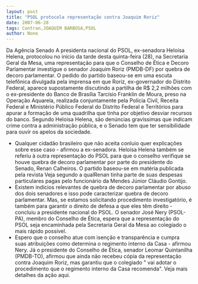 ```yaml
---
layout: post
title: "PSOL protocola representação contra Joaquim Roriz"
date: 2007-06-28
tags: Contran,JOAQUIM BARBOSA,PSOL
author: None
---
```

Da Ag&ecirc;ncia Senado
A presidenta nacional do PSOL, ex-senadora Helo&iacute;sa Helena, protocolou no in&iacute;cio da tarde desta quinta-feira (28), na Secretaria Geral da Mesa, uma representa&ccedil;&atilde;o para que o Conselho de &Eacute;tica e Decoro Parlamentar investigue o senador Joaquim Roriz (PMDB-DF) por quebra de decoro parlamentar. 
O pedido do partido baseou-se em uma escuta telef&ocirc;nica divulgada pela imprensa em que Roriz, ex-governador do Distrito Federal, aparece supostamente discutindo a partilha de R$ 2,2 milh&otilde;es com o ex-presidente do Banco de Bras&iacute;lia Tarc&iacute;sio Franklin de Moura, preso na Opera&ccedil;&atilde;o Aquarela, realizada conjuntamente pela Pol&iacute;cia Civil, Receita Federal e Minist&eacute;rio P&uacute;blico Federal do Distrito Federal e Territ&oacute;rios para apurar a forma&ccedil;&atilde;o de uma quadrilha que tinha por objetivo desviar recursos do banco.
Segundo Heloisa Helena, s&atilde;o den&uacute;ncias grav&iacute;ssimas que indicam crime contra a administra&ccedil;&atilde;o p&uacute;blica, e o Senado tem que ter sensibilidade para ouvir os apelos da sociedade.
- Qualquer cidad&atilde;o brasileiro que n&atilde;o aceita conluio quer explica&ccedil;&otilde;es sobre esse caso - afirmou a ex-senadora.
Heloisa Helena tamb&eacute;m se referiu &agrave; outra representa&ccedil;&atilde;o do PSOL para que o conselho verifique se houve quebra de decoro parlamentar por parte do presidente do Senado, Renan Calheiros. O partido baseou-se em mat&eacute;ria publicada pela revista Veja segundo a qualRenan tinha parte de suas despesas particulares pagas pelo funcion&aacute;rio da Mendes J&uacute;nior Cl&aacute;udio Gontijo. 
- Existem ind&iacute;cios relevantes de quebra de decoro parlamentar por abuso dos dois senadores e isso pode caracterizar quebra de decoro parlamentar. Mas, se estamos solicitando procedimento investigat&oacute;rio, &eacute; tamb&eacute;m para garantir o direito de defesa a que eles t&ecirc;m direito - concluiu a presidente nacional do PSOL.
O senador Jos&eacute; Nery (PSOL-PA), membro do Conselho de &Eacute;tica, espera que a representa&ccedil;&atilde;o do PSOL seja encaminhada pela Secretaria Geral da Mesa ao colegiado o mais r&aacute;pido poss&iacute;vel.
- Espero que o conselho atue com isen&ccedil;&atilde;o e transpar&ecirc;ncia e cumpra suas atribui&ccedil;&otilde;es como determina o regimento interno da Casa - afirmou Nery.
J&aacute; o presidente do Conselho de &Eacute;tica, senador Leomar Quintanilha (PMDB-TO), afirmou que ainda n&atilde;o recebeu c&oacute;pia da representa&ccedil;&atilde;o contra Joaquim Roriz, mas garantiu que o colegiado &quot; vai adotar o procedimento que o regimento interno da Casa recomenda&quot;.
Veja mais detalhes da a&ccedil;&atilde;o aqui. 